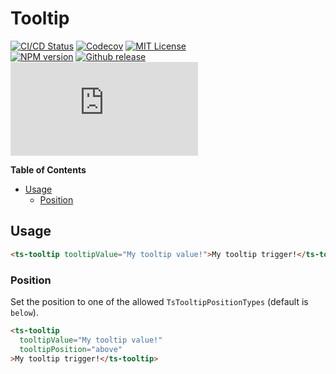 <h1>Tooltip</h1>

[![CI/CD Status][github-action-badge]][github-action-link] [![Codecov][codecov-badge]][codecov-project] [![MIT License][license-image]][license-url]  
[![NPM version][npm-version-image]][npm-package] [![Github release][gh-release-badge]][gh-releases] [![Library size][file-size-badge]][raw-distribution-js]

<!-- START doctoc generated TOC please keep comment here to allow auto update -->
<!-- DON'T EDIT THIS SECTION, INSTEAD RE-RUN doctoc TO UPDATE -->
**Table of Contents**

- [Usage](#usage)
  - [Position](#position)

<!-- END doctoc generated TOC please keep comment here to allow auto update -->

## Usage

```html
<ts-tooltip tooltipValue="My tooltip value!">My tooltip trigger!</ts-tooltip>
```

### Position

Set the position to one of the allowed `TsTooltipPositionTypes` (default is `below`).

```html
<ts-tooltip
  tooltipValue="My tooltip value!"
  tooltipPosition="above"
>My tooltip trigger!</ts-tooltip>
```


<!-- Links -->
[license-url]:         https://github.com/GetTerminus/terminus-oss/blob/release/LICENSE
[license-image]:       http://img.shields.io/badge/license-MIT-blue.svg
[codecov-project]:     https://codecov.io/gh/GetTerminus/terminus-oss
[codecov-badge]:       https://codecov.io/gh/GetTerminus/terminus-oss/branch/release/graph/badge.svg
[npm-version-image]:   http://img.shields.io/npm/v/@terminus/ui-tooltip.svg
[npm-package]:         https://www.npmjs.com/package/@terminus/ui-tooltip
[gh-release-badge]:    https://img.shields.io/github/release/GetTerminus/terminus-oss.svg
[gh-releases]:         https://github.com/GetTerminus/terminus-ui/releases/
[github-action-badge]: https://github.com/GetTerminus/terminus-oss/workflows/Release%20CI/badge.svg
[github-action-link]:  https://github.com/GetTerminus/terminus-oss/actions?query=workflow%3A%22CI+Release%22
[file-size-badge]:     http://img.badgesize.io/https://unpkg.com/@terminus/ui-tooltip/bundles/terminus-ui-tooltip.umd.min.js?compression=gzip
[raw-distribution-js]: https://unpkg.com/@terminus/ui-tooltip/bundles/terminus-ui-tooltip.umd.js

